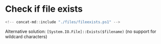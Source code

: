 # Check if file exists

```powershell
<!-- concat-md::include "./files/fileexists.ps1" -->
```

Alternative solution: `[System.IO.File]::Exists($filename)` (no support for wildcard characters)
